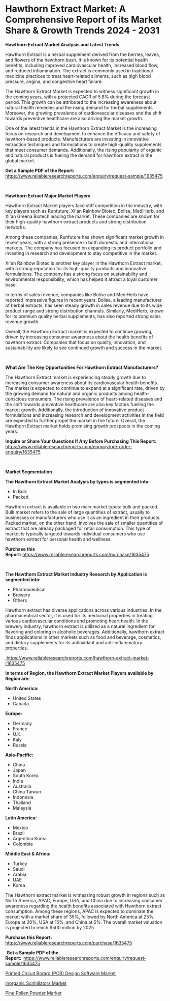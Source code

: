 <p><h1>Hawthorn Extract Market: A Comprehensive Report of its Market Share & Growth Trends 2024 - 2031</h1></p><p><strong>Hawthorn Extract Market Analysis and Latest Trends</strong></p>
<p><p>Hawthorn Extract is a herbal supplement derived from the berries, leaves, and flowers of the hawthorn bush. It is known for its potential health benefits, including improved cardiovascular health, increased blood flow, and reduced inflammation. The extract is commonly used in traditional medicine practices to treat heart-related ailments, such as high blood pressure, angina, and congestive heart failure.</p><p>The Hawthorn Extract Market is expected to witness significant growth in the coming years, with a projected CAGR of 5.8% during the forecast period. This growth can be attributed to the increasing awareness about natural health remedies and the rising demand for herbal supplements. Moreover, the growing prevalence of cardiovascular diseases and the shift towards preventive healthcare are also driving the market growth.</p><p>One of the latest trends in the Hawthorn Extract Market is the increasing focus on research and development to enhance the efficacy and safety of hawthorn-based products. Manufacturers are investing in innovative extraction techniques and formulations to create high-quality supplements that meet consumer demands. Additionally, the rising popularity of organic and natural products is fueling the demand for hawthorn extract in the global market.</p></p>
<p><strong>Get a Sample PDF of the Report:&nbsp;</strong> <a href="https://www.reliableresearchreports.com/enquiry/request-sample/1635475">https://www.reliableresearchreports.com/enquiry/request-sample/1635475</a></p>
<p>&nbsp;</p>
<p><strong>Hawthorn Extract Major Market Players</strong></p>
<p><p>Hawthorn Extract Market players face stiff competition in the industry, with key players such as Runfuture, Xi'an Rainbow Biotec, Bolise, MediHerb, and Xi'an Greena Biotech leading the market. These companies are known for their high-quality hawthorn extract products and strong distribution networks.</p><p>Among these companies, Runfuture has shown significant market growth in recent years, with a strong presence in both domestic and international markets. The company has focused on expanding its product portfolio and investing in research and development to stay competitive in the market.</p><p>Xi'an Rainbow Biotec is another key player in the Hawthorn Extract market, with a strong reputation for its high-quality products and innovative formulations. The company has a strong focus on sustainability and environmental responsibility, which has helped it attract a loyal customer base.</p><p>In terms of sales revenue, companies like Bolise and MediHerb have reported impressive figures in recent years. Bolise, a leading manufacturer of herbal extracts, has seen steady growth in sales revenue due to its wide product range and strong distribution channels. Similarly, MediHerb, known for its premium quality herbal supplements, has also reported strong sales revenue growth.</p><p>Overall, the Hawthorn Extract market is expected to continue growing, driven by increasing consumer awareness about the health benefits of hawthorn extract. Companies that focus on quality, innovation, and sustainability are likely to see continued growth and success in the market.</p></p>
<p>&nbsp;</p>
<p><strong>What Are The Key Opportunities For Hawthorn Extract Manufacturers?</strong></p>
<p><p>The Hawthorn Extract market is experiencing steady growth due to increasing consumer awareness about its cardiovascular health benefits. The market is expected to continue to expand at a significant rate, driven by the growing demand for natural and organic products among health-conscious consumers. The rising prevalence of heart-related diseases and the shift towards preventive healthcare are also key factors fuelling the market growth. Additionally, the introduction of innovative product formulations and increasing research and development activities in the field are expected to further propel the market in the future. Overall, the Hawthorn Extract market holds promising growth prospects in the coming years.</p></p>
<p><strong>Inquire or Share Your Questions If Any Before Purchasing This Report:</strong> <a href="https://www.reliableresearchreports.com/enquiry/pre-order-enquiry/1635475">https://www.reliableresearchreports.com/enquiry/pre-order-enquiry/1635475</a></p>
<p>&nbsp;</p>
<p><strong>Market Segmentation</strong></p>
<p><strong>The Hawthorn Extract Market Analysis by types is segmented into:</strong></p>
<p><ul><li>In Bulk</li><li>Packed</li></ul></p>
<p><p>Hawthorn extract is available in two main market types: bulk and packed. Bulk market refers to the sale of large quantities of extract, usually to businesses or manufacturers who use it as an ingredient in their products. Packed market, on the other hand, involves the sale of smaller quantities of extract that are already packaged for retail consumption. This type of market is typically targeted towards individual consumers who use hawthorn extract for personal health and wellness.</p></p>
<p><strong>Purchase this Report:&nbsp;</strong><a href="https://www.reliableresearchreports.com/purchase/1635475">https://www.reliableresearchreports.com/purchase/1635475</a></p>
<p>&nbsp;</p>
<p><strong>The Hawthorn Extract Market Industry Research by Application is segmented into:</strong></p>
<p><ul><li>Pharmaceutical</li><li>Brewery</li><li>Others</li></ul></p>
<p><p>Hawthorn extract has diverse applications across various industries. In the pharmaceutical sector, it is used for its medicinal properties in treating various cardiovascular conditions and promoting heart health. In the brewery industry, hawthorn extract is utilized as a natural ingredient for flavoring and coloring in alcoholic beverages. Additionally, hawthorn extract finds applications in other markets such as food and beverage, cosmetics, and dietary supplements for its antioxidant and anti-inflammatory properties.</p></p>
<p><a href="https://www.reliableresearchreports.com/hawthorn-extract-market-r1635475">&nbsp;https://www.reliableresearchreports.com/hawthorn-extract-market-r1635475</a></p>
<p><strong>In terms of Region, the Hawthorn Extract Market Players available by Region are:</strong></p>
<p>
    <p> <strong> North America: </strong>
        <ul>
            <li>United States</li>
            <li>Canada</li>
        </ul>
        </p> 
    <p> <strong> Europe: </strong>
        <ul>
            <li>Germany</li>
            <li>France</li>
            <li>U.K.</li>
            <li>Italy</li>
            <li>Russia</li>
        </ul>
        </p> 
    <p> <strong> Asia-Pacific: </strong>
        <ul>
            <li>China</li>
            <li>Japan</li>
            <li>South Korea</li>
            <li>India</li>
            <li>Australia</li>
            <li>China Taiwan</li>
            <li>Indonesia</li>
            <li>Thailand</li>
            <li>Malaysia</li>
        </ul>
        </p> 
    <p> <strong> Latin America: </strong>
        <ul>
            <li>Mexico</li>
            <li>Brazil</li>
            <li>Argentina Korea</li>
            <li>Colombia</li>
        </ul>
        </p> 
    <p> <strong> Middle East & Africa: </strong>
        <ul>
            <li>Turkey</li>
            <li>Saudi</li>
            <li>Arabia</li>
            <li>UAE</li>
            <li>Korea</li>
        </ul>
    </p>
    </p>
<p><p>The Hawthorn extract market is witnessing robust growth in regions such as North America, APAC, Europe, USA, and China due to increasing consumer awareness regarding the health benefits associated with Hawthorn extract consumption. Among these regions, APAC is expected to dominate the market with a market share of 35%, followed by North America at 25%, Europe at 20%, USA at 15%, and China at 5%. The overall market valuation is projected to reach $500 million by 2025.</p></p>
<p><strong>Purchase this Report: </strong><a href="https://www.reliableresearchreports.com/purchase/1635475">https://www.reliableresearchreports.com/purchase/1635475</a></p>
<p>&nbsp;<strong>Get a Sample PDF of the Report:&nbsp;&nbsp;</strong><a href="https://www.reliableresearchreports.com/enquiry/request-sample/1635475">https://www.reliableresearchreports.com/enquiry/request-sample/1635475</a></p>
<p><strong></strong></p>
<p><p><a href="https://www.linkedin.com/pulse/printed-circuit-borard-pcb-design-software-market-comprehensive-6cbdf">Printed Circuit Borard (PCB) Design Software Market</a></p><p><a href="https://www.linkedin.com/pulse/inorganic-scnhillators-market-research-report-provides-cyfzf">Inorganic Scnhillators Market</a></p><p><a href="https://www.linkedin.com/pulse/pine-pollen-powder-market-size-growth-outlook-from-2024-2031-6eyyf">Pine Pollen Powder Market</a></p></p>